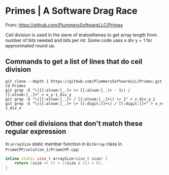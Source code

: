 # Primes | A Software Drag Race

From:
https://github.com/PlummersSoftwareLLC/Primes

Ceil division is used in the sieve of eratosthenes to get array length from number of bits needed and bits per int.
Some code uses x div y + 1 for approximated round up.

## Commands to get a list of lines that do ceil division

```
git clone --depth 1 https://github.com/PlummersSoftwareLLC/Primes.git
cd Primes
git grep -E "\([[:alnum:]_.]+ \+ [[:alnum:]_.]+ - 1\) / [[:alnum:]_.]+" > x_y-1_div_y
git grep -E "\([[:alnum:]_.]+ / [[:alnum:]_.]+\) \+ 1" > x_div_y_1
git grep -E "\([[:alnum:]_.]+ \+ [[:digit:]]+\) / [[:digit:]]+" > x_n-1_div_n
```

## Other ceil divisions that don't match these regular expression 

In `arraySize` static member function in `BitArray` class in `PrimeCPP/solution_1/PrimeCPP.cpp`:

```cpp
inline static size_t arraySize(size_t size) {
    return (size >> 5) + ((size & 31) > 0);
}
```
